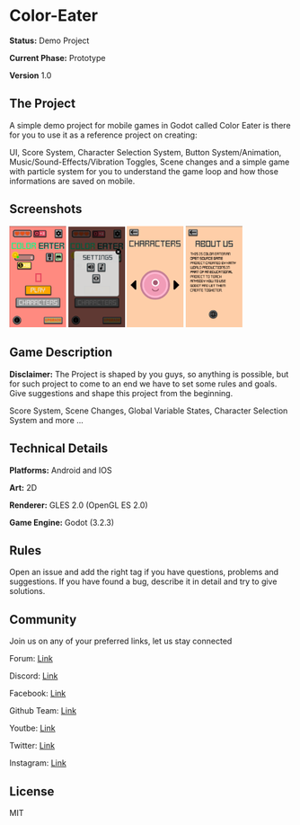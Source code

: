 # Color-Eater

**Status:** Demo Project

**Current Phase:** Prototype

**Version** 1.0

## The Project

A simple demo project for mobile games in Godot called Color Eater is there for you to use it as a reference project on creating:

UI, Score System, Character Selection System, Button System/Animation, Music/Sound-Effects/Vibration Toggles, Scene changes and a simple game with particle system for you to understand the game loop and how those informations are saved on mobile.

## Screenshots

<p float="left">
<img src="https://github.com/Kamy-World-Productions/Color-Eater-Demo/blob/main/ScreenShots/Screenshot-1.png" width="20%" height="20%">
<img src="https://github.com/Kamy-World-Productions/Color-Eater-Demo/blob/main/ScreenShots/Screenshot-2.png" width="20%" height="20%">
<img src="https://github.com/Kamy-World-Productions/Color-Eater-Demo/blob/main/ScreenShots/Screenshot-3.png" width="20%" height="20%">
<img src="https://github.com/Kamy-World-Productions/Color-Eater-Demo/blob/main/ScreenShots/Screenshot-4.png" width="20%" height="20%">
</p>

## Game Description

**Disclaimer:** The Project is shaped by you guys, so anything is possible, but for such project to come to an end we have to set some rules and goals. Give suggestions and shape this project from the beginning.

Score System, Scene Changes, Global Variable States, Character Selection System and more ...

## Technical Details

**Platforms:** Android and IOS

**Art:** 2D

**Renderer:** GLES 2.0 (OpenGL ES 2.0)

**Game Engine:** Godot (3.2.3)

## Rules

Open an issue and add the right tag if you have questions, problems and suggestions. If you have found a bug, describe it in detail and try to give solutions.

## Community

Join us on any of your preferred links, let us stay connected

Forum: [Link](https://kamyworldproductions.com/forum/)

Discord:  [Link](https://discord.com/invite/pPA7K7B)

Facebook: [Link](https://www.facebook.com/kamyworldproductions)

Github Team: [Link](https://github.com/Kamy-World-Productions)

Youtbe: [Link](https://www.youtube.com/channel/UC9w2S5iLygv49S2Yymukq9g)

Twitter: [Link](https://twitter.com/KamyWorldPro)

Instagram: [Link](https://www.instagram.com/kamyworldproductions/)

## License

MIT

